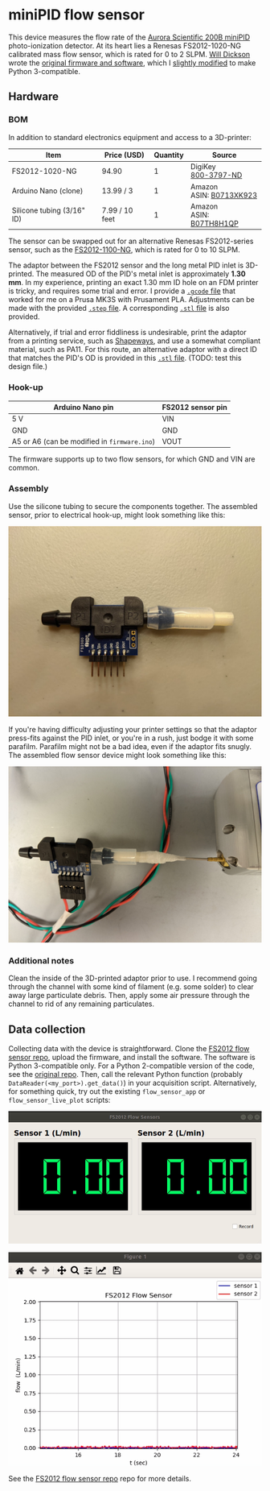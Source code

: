 # miniPID flow sensor

This device measures the flow rate of the [Aurora Scientific 200B miniPID](https://aurorascientific.com/products/legacy-applications/environmental-monitoring/minipid-dispersion-sensor/) photo-ionization detector. At its heart lies a Renesas FS2012-1020-NG calibrated mass flow sensor, which is rated for 0 to 2 SLPM. [Will Dickson](https://github.com/willdickson) wrote the [original firmware and software](https://github.com/willdickson/fs2012_flow_sensor), which I [slightly modified](https://github.com/hanhanhan-kim/fs2012_flow_sensor) to make Python 3-compatible.

## Hardware

### BOM

In addition to standard electronics equipment and access to a 3D-printer:

| Item                       | Price (USD)    | Quantity | Source                                                       |
| -------------------------- | -------------- | -------- | ------------------------------------------------------------ |
| FS2012-1020-NG             | 94.90          | 1        | DigiKey <br />[800-3797-ND](https://www.digikey.com/en/products/detail/renesas-electronics-america-inc/FS2012-1020-NG/7645225?s=N4IgjCBcoLQBxVAYygMwIYBsDOBTANCAPZQDaIcADJSALoC%2B9hATGSAGIDKzlYzMYSjxgA5AOJ16QA) |
| Arduino Nano (clone)       | 13.99 / 3      | 1        | Amazon <br />ASIN: [B0713XK923](https://www.amazon.com/ELEGOO-Arduino-ATmega328P-Without-Compatible/dp/B0713XK923/ref=sr_1_2_sspa?dchild=1&keywords=arduino+nano+clone&qid=1614064204&sr=8-2-spons&psc=1&spLa=ZW5jcnlwdGVkUXVhbGlmaWVyPUEzUDZEOUk0VThIM1BIJmVuY3J5cHRlZElkPUEwMTUxMDMwMkhZV1dXNVdQRk43OCZlbmNyeXB0ZWRBZElkPUEwNjcwMjY5M0tNOEVIT0dVR1BLSiZ3aWRnZXROYW1lPXNwX2F0ZiZhY3Rpb249Y2xpY2tSZWRpcmVjdCZkb05vdExvZ0NsaWNrPXRydWU=) |
| Silicone tubing (3/16" ID) | 7.99 / 10 feet | 1        | Amazon <br />ASIN: [B07TH8H1QP](https://www.amazon.com/gp/product/B07TH8H1QP/ref=ppx_yo_dt_b_asin_title_o02_s00?ie=UTF8&th=1) |

The sensor can be swapped out for an alternative Renesas FS2012-series sensor, such as the [FS2012-1100-NG](https://www.digikey.com/en/products/detail/renesas-electronics-america-inc/FS2012-1100-NG/7645220?s=N4IgjCBcoLQBxVAYygMwIYBsDOBTANCAPZQDaIcADJSALoC%2B9hATGSAGIDKzlYzMYMNRgA5AOJ16QA), which is rated for 0 to 10 SLPM. 

The adaptor between the FS2012 sensor and the long metal PID inlet is 3D-printed. The measured OD of the PID's metal inlet is approximately **1.30 mm**. In my experience, printing an exact 1.30 mm ID hole on an FDM printer is tricky, and requires some trial and error. I provide a [`.gcode` file](CAD_files/PID_flow_sensor_for_prusa_mk3s_0.2mm_PLA_MK3S_9m.gcode) that worked for me on a Prusa MK3S with Prusament PLA. Adjustments can be made with the provided [`.step` file](CAD_files/PID_flow_sensor_for_prusa_mk3s.step). A corresponding [`.stl` file](CAD_files/PID_flow_sensor_for_prusa_mk3s.stl) is also provided.

Alternatively, if trial and error fiddliness is undesirable, print the adaptor from a printing service, such as [Shapeways](https://www.shapeways.com/), and use a somewhat compliant material, such as PA11. For this route, an alternative adaptor with a direct ID that matches the PID's OD is provided in this [`.stl` file](CAD_files/PID_flow_sensor_for_serviced_PA11.stl). (TODO: test this design file.)

### Hook-up

| Arduino Nano pin                             | FS2012 sensor pin |
| -------------------------------------------- | ----------------- |
| 5 V                                          | VIN               |
| GND                                          | GND               |
| A5 or A6 (can be modified in `firmware.ino`) | VOUT              |

The firmware supports up to two flow sensors, for which GND and VIN are common. 

### Assembly

Use the silicone tubing to secure the components together. The assembled sensor, prior to electrical hook-up, might look something like this:

![Pre-hook-up assembly](docs/assembly.jpg)

If you're having difficulty adjusting your printer settings so that the adaptor press-fits against the PID inlet, or you're in a rush, just bodge it with some parafilm. Parafilm might not be a bad idea, even if the adaptor fits snugly. The assembled flow sensor device might look something like this:

![Assembled](docs/with_PID.jpg)

### Additional notes

Clean the inside of the 3D-printed adaptor prior to use. I recommend going through the channel with some kind of filament (e.g. some solder) to clear away large particulate debris. Then, apply some air pressure through the channel to rid of any remaining particulates. 


## Data collection

Collecting data with the device is straightforward. Clone the [FS2012 flow sensor repo](https://github.com/hanhanhan-kim/fs2012_flow_sensor), upload the firmware, and install the software. The software is Python 3-compatible only. For a Python 2-compatible version of the code, see the [original repo](https://github.com/willdickson/fs2012_flow_sensor). Then, call the relevant Python function (probably `DataReader(<my_port>).get_data()`) in your acquisition script. Alternatively, for something quick, try out the existing `flow_sensor_app` or `flow_sensor_live_plot` scripts:

![app_demo](docs/flow_sensor_app.gif)

![live_plot_demo](docs/flow_sensor_live_plot.gif)

See the [FS2012 flow sensor repo](https://github.com/hanhanhan-kim/fs2012_flow_sensor) repo for more details. 